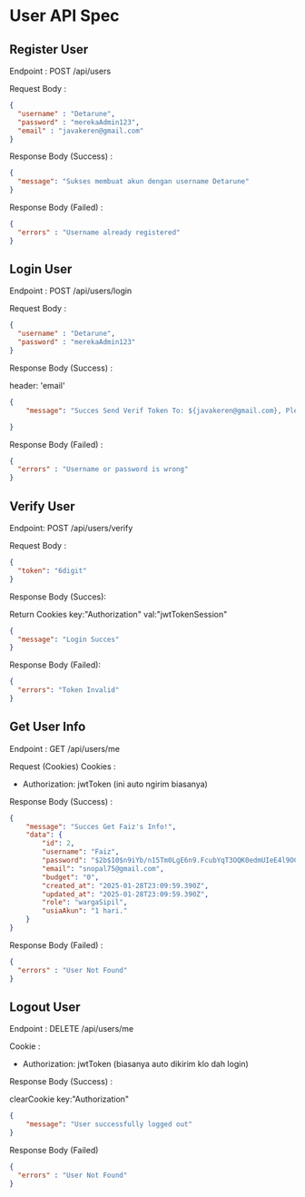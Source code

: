 # User API Spec

## Register User

Endpoint : POST /api/users

Request Body :

```json
{
  "username" : "Detarune",
  "password" : "merekaAdmin123",
  "email" : "javakeren@gmail.com"
}
```

Response Body (Success) : 

```json
{
  "message": "Sukses membuat akun dengan username Detarune"
}
```

Response Body (Failed) :

```json
{
  "errors" : "Username already registered"
}
```

## Login User

Endpoint : POST /api/users/login

Request Body :

```json
{
  "username" : "Detarune",
  "password" : "merekaAdmin123"
}
```

Response Body (Success) :

header: 'email'
```json
{
    "message": "Succes Send Verif Token To: ${javakeren@gmail.com}, Please Check Your Email"

}
```

Response Body (Failed) :

```json
{
  "errors" : "Username or password is wrong"
}
```

## Verify User

Endpoint: POST /api/users/verify

Request Body :

```json
{
  "token": "6digit"
}
```

Response Body (Succes): 

Return Cookies key:"Authorization" val:"jwtTokenSession"
```json
{
  "message": "Login Succes"
}
```

Response Body (Failed): 

```json
{
  "errors": "Token Invalid"
}
```


## Get User Info

Endpoint : GET /api/users/me

Request (Cookies)
Cookies :
- Authorization: jwtToken (ini auto ngirim biasanya)

Response Body (Success) :

```json
{
    "message": "Succes Get Faiz's Info!",
    "data": {
        "id": 2,
        "username": "Faiz",
        "password": "$2b$10$n9iYb/n15Tm0LgE6n9.FcubYqT3OQK0edmUIeE4l9OCS3Lnuue3.6",
        "email": "snopal75@gmail.com",
        "budget": "0",
        "created_at": "2025-01-28T23:09:59.390Z",
        "updated_at": "2025-01-28T23:09:59.390Z",
        "role": "wargaSipil",
        "usiaAkun": "1 hari."
    }
}
```

Response Body (Failed) :

```json
{
  "errors" : "User Not Found"
}
```


## Logout User

Endpoint : DELETE /api/users/me

Cookie :
- Authorization: jwtToken (biasanya auto dikirim klo dah login)

Response Body (Success) :

clearCookie key:"Authorization"
```json
{
    "message": "User successfully logged out"
}
```

Response Body (Failed) 

```json
{
  "errors" : "User Not Found"
}
```

